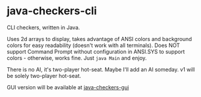 # java-checkers-cli
CLI checkers, written in Java.

Uses 2d arrays to display, takes advantage of ANSI colors and background colors for easy readability (doesn't work with all terminals). Does NOT support Command Prompt without configuration in ANSI.SYS to support colors - otherwise, works fine. Just `java Main` and enjoy.

There is no AI, it's two-player hot-seat. Maybe I'll add an AI someday. v1 will be solely two-player hot-seat.

GUI version will be available at [java-checkers-gui](https://github.com/RealKGB/java-checkers-gui)

